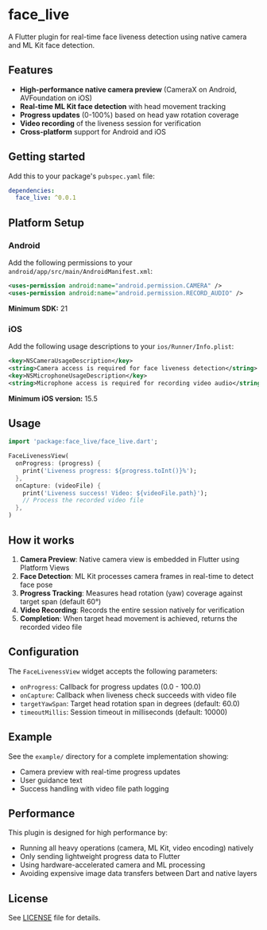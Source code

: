 # face_live

A Flutter plugin for real-time face liveness detection using native camera and ML Kit face detection.

## Features

- **High-performance native camera preview** (CameraX on Android, AVFoundation on iOS)
- **Real-time ML Kit face detection** with head movement tracking
- **Progress updates** (0-100%) based on head yaw rotation coverage
- **Video recording** of the liveness session for verification
- **Cross-platform** support for Android and iOS

## Getting started

Add this to your package's `pubspec.yaml` file:

```yaml
dependencies:
  face_live: ^0.0.1
```

## Platform Setup

### Android

Add the following permissions to your `android/app/src/main/AndroidManifest.xml`:

```xml
<uses-permission android:name="android.permission.CAMERA" />
<uses-permission android:name="android.permission.RECORD_AUDIO" />
```

**Minimum SDK:** 21

### iOS

Add the following usage descriptions to your `ios/Runner/Info.plist`:

```xml
<key>NSCameraUsageDescription</key>
<string>Camera access is required for face liveness detection</string>
<key>NSMicrophoneUsageDescription</key>
<string>Microphone access is required for recording video audio</string>
```

**Minimum iOS version:** 15.5

## Usage

```dart
import 'package:face_live/face_live.dart';

FaceLivenessView(
  onProgress: (progress) {
    print('Liveness progress: ${progress.toInt()}%');
  },
  onCapture: (videoFile) {
    print('Liveness success! Video: ${videoFile.path}');
    // Process the recorded video file
  },
)
```

## How it works

1. **Camera Preview**: Native camera view is embedded in Flutter using Platform Views
2. **Face Detection**: ML Kit processes camera frames in real-time to detect face pose
3. **Progress Tracking**: Measures head rotation (yaw) coverage against target span (default 60°)
4. **Video Recording**: Records the entire session natively for verification
5. **Completion**: When target head movement is achieved, returns the recorded video file

## Configuration

The `FaceLivenessView` widget accepts the following parameters:

- `onProgress`: Callback for progress updates (0.0 - 100.0)
- `onCapture`: Callback when liveness check succeeds with video file
- `targetYawSpan`: Target head rotation span in degrees (default: 60.0)
- `timeoutMillis`: Session timeout in milliseconds (default: 10000)

## Example

See the `example/` directory for a complete implementation showing:
- Camera preview with real-time progress updates
- User guidance text
- Success handling with video file path logging

## Performance

This plugin is designed for high performance by:
- Running all heavy operations (camera, ML Kit, video encoding) natively
- Only sending lightweight progress data to Flutter
- Using hardware-accelerated camera and ML processing
- Avoiding expensive image data transfers between Dart and native layers

## License

See [LICENSE](LICENSE) file for details.